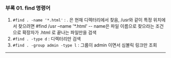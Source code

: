 ### 부록 01. find 명령어

01. `#find . -name '*.html'` :  . 은 현재 디렉터리에서 찾음, /usr와 같이 특정 위치에서 찾으려면 #find /usr –name '*.html’
-- name은 파일 이름으로 찾으라는 조건으로 확장자가 .html 로 끝나는 파일만을 검색
02. `#find . -type d` : 디렉터리만 검색
03. `#find . -group admin -type l` : 그룹이 admin 이면서 심볼릭 링크만 조회

<hr/>
